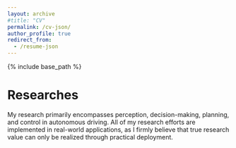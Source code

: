 ```yaml
---
layout: archive
#title: "CV"
permalink: /cv-json/
author_profile: true
redirect_from:
  - /resume-json
---
```


{% include base_path %}

Researches
======
My research primarily encompasses perception, decision-making, planning, and control in autonomous driving. All of my research efforts are implemented in real-world applications, as I firmly believe that true research value can only be realized through practical deployment.
